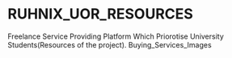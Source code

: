 # RUHNIX_UOR_RESOURCES

Freelance Service Providing Platform Which Priorotise University Students(Resources of the project).
Buying_Services_Images
